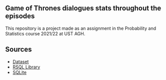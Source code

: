 ## Game of Thrones dialogues stats throughout the episodes
This repository is a project made as an assignment in the Probability and Statistics course 2021/22 at UST AGH.


## Sources

* [Dataset](https://www.kaggle.com/gopinath15/gameofthrones?select=game-of-thrones.csv])
* [RSQL Library](https://cran.r-project.org/web/packages/RSQL/index.html)
* [SQLite](https://www.sqlite.org/)